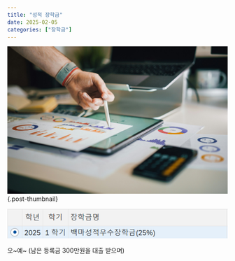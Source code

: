 ```yaml
---
title: "성적 장학금"
date: 2025-02-05
categories: ["장학금"]
---
```


![](/img/stat-thumb.jpg){.post-thumbnail}

![](img/2025-02-05-20-38-17.png)

오\~예\~ (남은 등록금 300만원을 대출 받으며)
